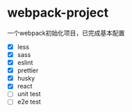 # webpack-project

一个webpack初始化项目，已完成基本配置

- [x] less
- [x] sass
- [x] eslint
- [x] prettier
- [x] husky
- [x] react
- [ ] unit test
- [ ] e2e test
